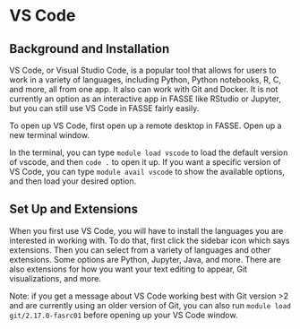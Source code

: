 # VS Code

## Background and Installation
VS Code, or Visual Studio Code, is a popular tool that allows for users to work in a variety of languages, including Python, Python notebooks, R, C, and more, all from one app.
It also can work with Git and Docker. It is not currently an option as an interactive app in FASSE like RStudio or Jupyter, but you can still use VS Code in FASSE fairly easily.

To open up VS Code, first open up a remote desktop in FASSE. Open up a new terminal window. 

In the terminal, you can type `module load vscode` to load the default version of vscode, and then `code .` to open it up. 
If you want a specific version of VS Code, you can type `module avail vscode` to show the available options, and then load your desired option.

## Set Up and Extensions 
When you first use VS Code, you will have to install the languages you are interested in working with. 
To do that, first click the sidebar icon which says extensions. Then you can select from a variety of languages and other extensions. 
Some options are Python, Jupyter, Java, and more. There are also extensions for how you want your text editing to appear, Git visualizations, and more.

Note: if you get a message about VS Code working best with Git version >2 and are currently using an older version of Git, you can also run `module load git/2.17.0-fasrc01` before opening up your VS Code window.
